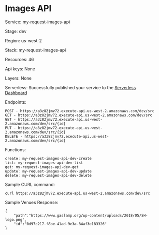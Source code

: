 # Images API

Service: my-request-images-api

Stage: dev

Region: us-west-2

Stack: my-request-images-api

Resources: 46

Api keys: None

Layers: None

Serverless: Successfully published your service to the [Serverless Dashboard](https://dashboard.serverless.com/tenants/softstack/applications/my-request/services/my-request-images-api/stage/dev/region/us-west-2)

Endpoints:

    POST - https://a3z82jmv72.execute-api.us-west-2.amazonaws.com/dev/src
    GET - https://a3z82jmv72.execute-api.us-west-2.amazonaws.com/dev/src
    GET - https://a3z82jmv72.execute-api.us-west-2.amazonaws.com/dev/src/{id}
    PUT - https://a3z82jmv72.execute-api.us-west-2.amazonaws.com/dev/src/{id}
    DELETE - https://a3z82jmv72.execute-api.us-west-2.amazonaws.com/dev/src/{id}
  
Functions:

    create: my-request-images-api-dev-create
    list: my-request-images-api-dev-list
    get: my-request-images-api-dev-get
    update: my-request-images-api-dev-update
    delete: my-request-images-api-dev-delete
 
Sample CURL command:

    curl https://a3z82jmv72.execute-api.us-west-2.amazonaws.com/dev/src
    
Sample Venues Response:

    {
        "path":"https://www.gaslamp.org/wp-content/uploads/2018/05/SH-logo.png",
        "id":"0d97c217-f8be-41ad-9e3a-84af3e183326"
    }
